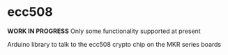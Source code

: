 # ecc508

**WORK IN PROGRESS** Only some functionality supported at present

Arduino library to talk to the ecc508 crypto chip on the MKR series boards
